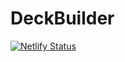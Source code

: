 # DeckBuilder

[![Netlify Status](https://api.netlify.com/api/v1/badges/aeb5e04c-bff7-43ff-be61-7abcc9596815/deploy-status)](https://app.netlify.com/sites/magicdeckbuilder/deploys)
